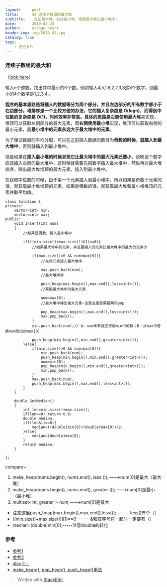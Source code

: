 ```yaml
---
layout:     post
title:      42 连续子数组的最大和
subtitle:    左边最大堆，右边最小堆，但是最大堆比最小堆小~
date:       2019-04-23
author:     orange_heart
header-img: img/2019-42.jpg
catalog: true
tags:
    - 记忆卡片
---
```


### 连续子数组的最大和


（[look here](https://blog2.zhengzi.me/algorithm/coding_interview/64.GetMedianInFlow.html)）

输入n个整数，找出其中最小的K个数。例如输入4,5,1,6,2,7,3,8这8个数字，则最小的4个数字是1,2,3,4,。

**程序的基本思路是将插入的数据等分为两个部分，并且左边部分的所有数字都小于右边部分。**堆排序是一个比较方便的办法，它的插入复杂度是 O(logn)，而得到中位数的复杂度是 O(1)，时间效率非常高。具体的思路是**左侧使用最大堆**来实现，堆顶可以获取左侧部分的最大元素，而**右侧使用最小堆**实现，堆顶可以获取右侧的最小元素，而**最小堆中的元素永远大于最大堆中的元素**。

为了保证数据的平均分配，可以在之前插入数据的数目为**奇数的时候，就插入到最大堆中**，否则就插入到最小堆中。  

但是如果在**插入最小堆的时候发现它比最大堆中的最大元素还要小**，说明这个数字应该插入左侧的最大堆中，这时候就需要先把数字插入最大堆中，然后再对最大堆排序，弹出最大堆堆顶的最大元素，插入到最小堆中。

在获取中位数的时候，由于第一个元素插入到最小堆中，所以如果是奇数个元素的话，就获取最小堆堆顶的元素，如果是偶数的话，就获取最大堆和最小堆堆顶的元素并取平均值。



```objk
class Solution {
private:
    vector<int> min;
    vector<int> max;
public:
    void Insert(int num)
    {
        //如果是偶数，插入最小堆中  
        
        if(((min.size()+max.size())&1)==0){
            //如果最大堆中有元素，并且要插入的元素比最大堆中的最大的元素小  
            
            if(max.size()>0 && num<max[0]){
                //先将元素放入最大堆中  
                
                max.push_back(num);
                //最大堆排序  
                
                push_heap(max.begin(),max.end(),less<int>());
                //获取最大堆中的最大元素  
                
                num=max[0];
                //最大堆中弹出最大元素-注意这里是需要两次pop  
                
                pop_heap(max.begin(),max.end(),less<int>());
                max.pop_back();
            }
            min.push_back(num);// A：num本来就应该放min中的数；B：从max中替换num取出的max[0]  
            
            push_heap(min.begin(),min.end(),greater<int>());
        }else{
            if(min.size()>0 && num>min[0]){
                min.push_back(num);
                push_heap(min.begin(),min.end(),greater<int>());
                num=min[0];
                pop_heap(min.begin(),min.end(),greater<int>());
                min.pop_back();
            }
            max.push_back(num);
            push_heap(max.begin(),max.end(),less<int>());
        }
    }

    double GetMedian()
    {
        int len=min.size()+max.size();
        if(len==0) return 0.0;
        double median;
        if((len&1)==0){
            median=((double)min[0]+(double)max[0])/2;
        }else{
            median=(double)min[0];
        }
        return median;
    }

};
```


compare~

 1. make_heap(nums.begin(), nums.end(), less<int> ());--->num[0]是最大（最大堆）
 2. make_heap(nums.begin(), nums.end(), greater<int> ());--->num[0]是最小（最小堆）
 3. multiset<int, greater<int> > num;--->num[0]是最大





 - 注意这里push_heap(max.begin(),max.end(),less<int>());-------less<int>()有个（）
 - ((min.size()+max.size())&1)==0-------&和双等号在一起时一定要有（）
 - median=(double)min[0];-----注意double的转化

### 参考

- [参考1](https://github.com/zhedahht/CodingInterviewChinese2)
- [参考2](https://github.com/gatieme/CodingInterviews)
- [play it！](https://www.nowcoder.com/practice/9be0172896bd43948f8a32fb954e1be1?tpId=13&tqId=11216&tPage=4&rp=1&ru=/ta/coding-interviews&qru=/ta/coding-interviews/question-ranking)
- [make_heap(), pop_heap(), push_heap()用法](https://blog.csdn.net/liu_sheng_1991/article/details/52298887)

> Written with [StackEdit](https://stackedit.io/).

<head>
    <script src="https://cdn.mathjax.org/mathjax/latest/MathJax.js?config=TeX-AMS-MML_HTMLorMML" type="text/javascript"></script>
    <script type="text/x-mathjax-config">
        MathJax.Hub.Config({
            tex2jax: {
            skipTags: ['script', 'noscript', 'style', 'textarea', 'pre'],
            inlineMath: [['$','$']]
            }
        });
    </script>
</head>
<!--stackedit_data:
eyJoaXN0b3J5IjpbLTgwMTc5NDEyNV19
-->